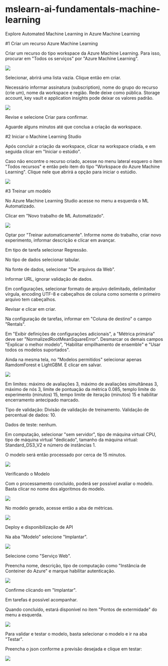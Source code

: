 # mslearn-ai-fundamentals-machine-learning

Explore Automated Machine Learning in Azure Machine Learning

#1 Criar um recurso Azure Machine Learning

Criar um recurso do tipo workspace da Azure Machine Learning. Para isso, procurar em "Todos os serviços" por "Azure Machine Learning".

![](https://raw.githubusercontent.com/henriquebjr/mslearn-ai-fundamentals-machine-learning/main/images/image1.png)

Selecionar, abrirá uma lista vazia. Clique então em criar.

Necessário informar assinatura (subscription), nome do grupo do recurso (crie um), nome da workspace e região. Rede deixe como pública. Storage account, key vault e application insights pode deixar os valores padrão.

![](https://raw.githubusercontent.com/henriquebjr/mslearn-ai-fundamentals-machine-learning/main/images/image2.png)


Revise e selecione Criar para confirmar.

Aguarde alguns minutos até que conclua a criação da workspace.

#2 Iniciar o Machine Learning Studio

Após concluir a criação da workspace, clicar na workspace criada, e em seguida clicar em "Iniciar o estúdio".

Caso não encontre o recurso criado, acesse no menu lateral esquero o item "Todos recursos" e então pelo item do tipo "Workspace do Azure Machine Learning". Clique nele que abrirá a opção para iniciar o estúdio.

![](https://raw.githubusercontent.com/henriquebjr/mslearn-ai-fundamentals-machine-learning/main/images/image3.png)


#3 Treinar um modelo

No Azure Machine Learning Studio acesse no menu a esquerda o ML Automatizado.

Clicar em "Novo trabalho de ML Automatizado".

![](https://raw.githubusercontent.com/henriquebjr/mslearn-ai-fundamentals-machine-learning/main/images/image4.png)


Optar por "Treinar automaticamente". Informe nome do trabalho, criar novo experimento, informar descrição e clicar em avançar.

Em tipo de tarefa selecionar Regressão.

No tipo de dados selecionar tabular.

Na fonte de dados, selecionar "De arquivos da Web".

Informar URL, ignorar validação de dados.

Em configurações, selecionar formato de arquivo delimitado, delimitador vírgula, encoding UTF-8 e cabeçalhos de coluna como somente o primeiro arquivo tem cabeçalhos.

Revisar e clicar em criar.

Na configuração de tarefas, informar em "Coluna de destino" o campo "Rentals".

Em "Exibir definições de configurações adicionais", a "Métrica primária" deve ser "NormalizedRootMeanSquareError". Desmarcar os demais campos "Explicar o melhor modelo", "Habilitar empilhamento de ensemble" e "Usar todos os modelos suportados".

Ainda na mesma tela, no "Modelos permitidos" selecionar apenas RamdomForest e LightGBM. E clicar em salvar.

![](https://raw.githubusercontent.com/henriquebjr/mslearn-ai-fundamentals-machine-learning/main/images/image5.png)


Em limites: máximo de avaliações 3, máximo de avaliações simultâneas 3, máximo de nós 3, limite de pontuação da métrica 0.085, templo limite do experimento (minutos) 15, tempo limite de iteração (minutos) 15 e habilitar encerramento antecipado marcado.

Tipo de validação: Divisão de validação de treinamento. Validação de percentual de dados: 10.

Dados de teste: nenhum.

Em computação, selecionar "sem servidor", tipo de máquina virtual CPU, tipo de máquina virtual "dedicado", tamanho da máquina virtual: Standard_DS3_V2 e número de instâncias 1.

O modelo será então processado por cerca de 15 minutos.

![](https://raw.githubusercontent.com/henriquebjr/mslearn-ai-fundamentals-machine-learning/main/images/image6.png)


Verificando o Modelo

Com o processamento concluído, poderá ser possível avaliar o modelo. Basta clicar no nome dos algoritmos do modelo.

![](https://raw.githubusercontent.com/henriquebjr/mslearn-ai-fundamentals-machine-learning/main/images/image7.png)


No modelo gerado, acesse então a aba de métricas.

![](https://raw.githubusercontent.com/henriquebjr/mslearn-ai-fundamentals-machine-learning/main/images/image8.png)


Deploy e disponibilização de API

Na aba "Modelo" selecione "Implantar".

![](https://raw.githubusercontent.com/henriquebjr/mslearn-ai-fundamentals-machine-learning/main/images/image9.png)


Selecione como "Serviço Web".

Preencha nome, descrição, tipo de computação como "Instância de Conteiner do Azure" e marque habilitar autenticação.

![](https://raw.githubusercontent.com/henriquebjr/mslearn-ai-fundamentals-machine-learning/main/images/image10.png)

Confirme clicando em "Implantar".

Em tarefas é possível acompanhar.

Quando concluído, estará disponível no item "Pontos de extermidade" do menu a esquerda.

![](https://raw.githubusercontent.com/henriquebjr/mslearn-ai-fundamentals-machine-learning/main/images/image11.png)


Para validar e testar o modelo, basta selecionar o modelo e ir na aba "Testar".

Preencha o json conforme a previsão desejada e clique em testar:

![](https://raw.githubusercontent.com/henriquebjr/mslearn-ai-fundamentals-machine-learning/main/images/image12.png)



